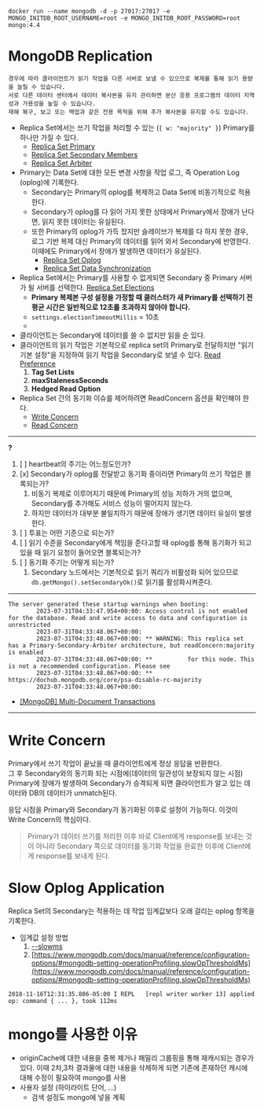 ```
docker run --name mongodb -d -p 27017:27017 -e MONGO_INITDB_ROOT_USERNAME=root -e MONGO_INITDB_ROOT_PASSWORD=root mongo:4.4
```

# MongoDB Replication

```
경우에 따라 클라이언트가 읽기 작업을 다른 서버로 보낼 수 있으므로 복제를 통해 읽기 용량을 늘릴 수 있습니다.  
서로 다른 데이터 센터에서 데이터 복사본을 유지 관리하면 분산 응용 프로그램의 데이터 지역성과 가용성을 높일 수 있습니다.  
재해 복구, 보고 또는 백업과 같은 전용 목적을 위해 추가 복사본을 유지할 수도 있습니다.  
```

- Replica Set에서는 쓰기 작업을 처리할 수 있는 (`{ w: "majority" }`) Primary를 하나만 가질 수 있다. 
  - [Replica Set Primary](https://www.mongodb.com/docs/v4.4/core/replica-set-primary/)
  - [Replica Set Secondary Members](https://www.mongodb.com/docs/v4.4/core/replica-set-secondary/)
  - [Replica Set Arbiter](https://www.mongodb.com/docs/v4.4/core/replica-set-arbiter/)
- Primary는 Data Set에 대한 모든 변경 사항을 작업 로그, 즉 Operation Log (oplog)에 기록한다.
  - Secondary는 Primary의 oplog를 복제하고 Data Set에 비동기적으로 적용한다.
  - Secondary가 oplog를 다 읽어 가지 못한 상태에서 Primary에서 장애가 난다면, 읽지 못한 데이터는 유실된다.
  - 또한 Primary의 oplog가 가득 찼지만 슬레이브가 복제를 다 하지 못한 경우, 로그 기반 복제 대신 Primary의 데이터를 읽어 와서 Secondary에 반영한다. 이때에도 Primary에서 장애가 발생하면 데이터가 유실된다.
    - [Replica Set Oplog](https://www.mongodb.com/docs/v4.4/core/replica-set-oplog/)
    - [Replica Set Data Synchronization](https://www.mongodb.com/docs/v4.4/core/replica-set-sync/)
- Replica Set에서는 Primary를 사용할 수 없게되면 Secondary 중 Primary 서버가 될 서버를 선택한다. [Replica Set Elections](https://www.mongodb.com/docs/v4.4/core/replica-set-elections/#std-label-replica-set-elections)
  - **Primary 복제본 구성 설정을 가정할 때 클러스터가 새 Primary를 선택하기 전 평균 시간은 일반적으로 12초를 초과하지 않아야 합니다.**
  - `settings.electionTimeoutMillis` = 10초
  - 
- 클라이언트는 Secondary에 데이터를 쓸 수 없지만 읽을 순 있다.
- 클라이언트의 읽기 작업은 기본적으로 replica set의 Primary로 전달하지만 "읽기 기본 설정"을 지정하여 읽기 작업을 Secondary로 보낼 수 있다. [Read Preference](https://www.mongodb.com/docs/v4.4/core/read-preference/)
   1. **Tag Set Lists**
   2. **maxStalenessSeconds**
   3. **Hedged Read Option**
- Replica Set 간의 동기화 이슈를 제어하려면 ReadConcern 옵션을 확인해야 한다.
  - [Write Concern](https://www.mongodb.com/docs/v4.4/reference/write-concern/)
  - [Read Concern](https://www.mongodb.com/docs/v4.4/reference/read-concern/)
  


***

**?**
1. [ ] heartbeat의 주기는 어느정도인가?
2. [x] Secondary가 oplog를 전달받고 동기화 중이라면 Primary의 쓰기 작업은 블록되는가?
   1. 비동기 복제로 이루어지기 때문에 Primary의 성능 저하가 거의 없으며, Secondary를 추가해도 서비스 성능이 떨어지지 않는다.
   2. 하지만 데이터가 대부분 불일치하기 때문에 장애가 생기면 데이터 유실이 발생한다.
3. [ ] 투표는 어떤 기준으로 되는가?
4. [ ] 읽기 수준을 Secondary에게 책임을 준다고할 때 oplog를 통해 동기화가 되고 있을 때 읽기 요청이 들어오면 블록되는가?
5. [ ] 동기화 주기는 어떻게 되는가?
   1. Secondary 노드에서는 기본적으로 읽기 쿼리가 비활성화 되어 있으므로 `db.getMongo().setSecondaryOk()`로 읽기를 활성화시켜준다.


***

```
The server generated these startup warnings when booting:
        2023-07-31T04:33:47.954+00:00: Access control is not enabled for the database. Read and write access to data and configuration is unrestricted
        2023-07-31T04:33:48.067+00:00:
        2023-07-31T04:33:48.067+00:00: ** WARNING: This replica set has a Primary-Secondary-Arbiter architecture, but readConcern:majority is enabled
        2023-07-31T04:33:48.067+00:00: **          for this node. This is not a recommended configuration. Please see
        2023-07-31T04:33:48.067+00:00: **          https://dochub.mongodb.org/core/psa-disable-rc-majority
        2023-07-31T04:33:48.067+00:00:
```

- [[MongoDB] Multi-Document Transactions](https://medium.com/@marchpig/mongodb-multi-document-transactions-d51e047f811d)

***

# Write Concern

Primary에서 쓰기 작업이 끝났을 때 클라이언트에게 정상 응답을 반환한다.  
그 후 Secondary와의 동기화 되는 시점에(데이터의 일관성이 보장되지 않는 시점) Primary에 장애가 발생하여 Secondary가 승격되게 되면 클라이언트가 알고 있는 데이터와 DB의 데이터가 unmatch된다.  
  
응답 시점을 Primary와 Secondary가 동기화된 이후로 설정이 가능하다. 이것이 Write Concern의 핵심이다.  

> Primary가 데이터 쓰기를 처리한 이후 바로 Client에게 response를 보내는 것이 아니라 Secondary 쪽으로 데이터를 동기화 작업을 완료한 이후에 Client에게 response를 보내게 된다.

# Slow Oplog Application

Replica Set의 Secondary는 적용하는 데 작업 임계값보다 오래 걸리는 oplog 항목을 기록한다.
- 임계값 설정 방법
  1. [--slowms](https://www.mongodb.com/docs/manual/reference/program/mongod/#std-option-mongod.--slowms)
  2. [https://www.mongodb.com/docs/manual/reference/configuration-options/#mongodb-setting-operationProfiling.slowOpThresholdMs](https://www.mongodb.com/docs/manual/reference/configuration-options/#mongodb-setting-operationProfiling.slowOpThresholdMs)

```
2018-11-16T12:31:35.886-05:00 I REPL   [repl writer worker 13] applied op: command { ... }, took 112ms
```

# mongo를 사용한 이유

- originCache에 대한 내용을 중복 제거나 패밀리 그룹핑을 통해 재캐시되는 경우가 있다. 이때 2차,3차 결과물에 대한 내용을 삭제하게 되면 기존에 존재하던 캐시에 대해 수정이 필요하여 mongo를 사용
- 사용자 설정 (하이라이트 단어, ...)
  - 검색 설정도 mongo에 넣을 계획